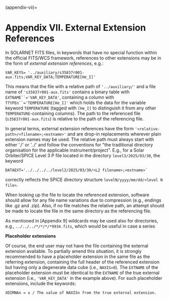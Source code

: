 (appendix-vii)=
# Appendix VII. External Extension References


In SOLARNET FITS files, in keywords that have no special function within the official FITS/WCS framework, references to other extensions may be in the form of _external extension references_, e.g.:

```none
VAR_KEYS= '../auxiliary/s35837r001-aux.fits;VAR_KEY_DATA;TEMPERATURE[He_I]'
```

This means that the file with a relative path of `'../auxiliary/'` and a file name of `'s35837r001-aux.fits'` contains a binary table with `EXTNAME``='VAR_KEY_DATA'`, containing a column with `TTYPEn``='TEMPERATURE[He_I]'` which holds the data for the variable keyword `TEMPERATURE` (tagged with `[He_I]` to distinguish it from any other `TEMPERATURE`-containing columns). The path to the referenced file (`s35837r001-aux.fits`) is relative to the path of the referencing file.

In general terms, external extension references have the form `'<relative-path>/<filename>;<extname>'` and are drop-in replacements wherever plain extension names may be used. The relative path must always start with either './' or '../' and follow the conventions for "the traditional directory organisation for the applicable instrument/project". E.g., for a Solar Orbiter/SPICE Level 3 P file located in the directory `level3/2025/03/30`, the keyword 

```none
DATAEXT='../../../../level2/2025/03/30/<L2 filename>;<extname>`
```

correctly reflects the SPICE directory structure `levelN/yyyy/mm/dd/<level N file>`.

When looking up the file to locate the referenced extension, software should allow for any file name variations due to compression (e.g., endings like .gz and .zip). Also, if no file matches the relative path, an attempt should be made to locate the file in the same directory as the referencing file.

As mentioned in [Appendix 9] wildcards may be used also for directories, e.g., `../../../*/*/*/*9934.fits`, which would be useful in case a series

**Placeholder extensions**

Of course, the end user may not have the file containing the external extension available. To partially amend this situation, it is strongly recommended to have a placeholder extension in the same file as the referring extension, containing the full header of the referenced extension but having only a degenerate data cube (i.e., `NAXIS=0`). The `EXTNAME` of the placeholder extension must be identical to the `EXTNAME` of the true external extension (i.e., `'VAR_KEY_DATA'` in the example above). For such placeholder extensions, include the keywords:
```
XDIMNAn = x / The value of NAXISn from the true external extension.
````
